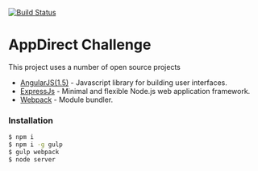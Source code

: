 [![Build Status](https://travis-ci.org/fjmva/appdirect-challenge.svg?branch=master)](https://travis-ci.org/fjmva/appdirect-challenge)
# AppDirect Challenge

This project uses a number of open source projects
* [AngularJS(1.5)](https://facebook.github.io/react/) - Javascript library for building user interfaces.
* [ExpressJs](http://expressjs.com/) - Minimal and flexible Node.js web application framework.
* [Webpack](https://webpack.github.io/) - Module bundler.

### Installation
```sh
$ npm i
$ npm i -g gulp
$ gulp webpack
$ node server
```
